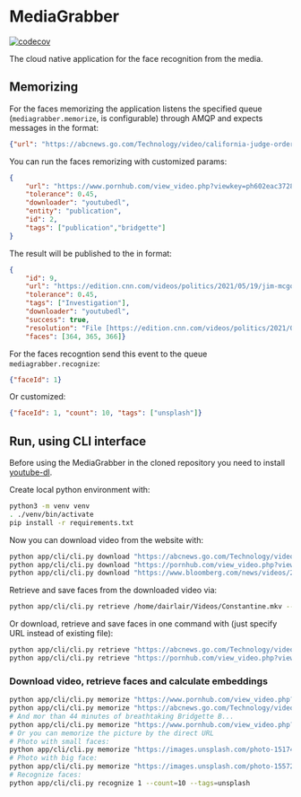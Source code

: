 # MediaGrabber

[![codecov](https://codecov.io/gh/dairlair/mediagrabber/branch/master/graph/badge.svg?token=P76Zts58lp)](undefined)

The cloud native application for the face recognition from the media.

## Memorizing
For the faces memorizing the application listens the specified queue (`mediagrabber.memorize`, is configurable) through AMQP and expects messages in the format:
```json
{"url": "https://abcnews.go.com/Technology/video/california-judge-orders-uber-lyft-reclassify-drivers-employees-72302309"}
```

You can run the faces remorizing with customized params:
```json
{
    "url": "https://www.pornhub.com/view_video.php?viewkey=ph602eac372883c",
    "tolerance": 0.45,
    "downloader": "youtubedl", 
    "entity": "publication",
    "id": 2,
    "tags": ["publication","bridgette"]
}
```

The result will be published to the in format:
```json
{
    "id": 9, 
    "url": "https://edition.cnn.com/videos/politics/2021/05/19/jim-mcgovern-kevin-mccarthy-weak-january-6-commission-sot-vpx.cnn/video/playlists/this-week-in-politics/", "entity": "Investigation", 
    "tolerance": 0.45, 
    "tags": ["Investigation"], 
    "downloader": "youtubedl", 
    "success": true,
    "resolution": "File [https://edition.cnn.com/videos/politics/2021/05/19/jim-mcgovern-kevin-mccarthy-weak-january-6-commission-sot-vpx.cnn/video/playlists/this-week-in-politics/] memorized successfully", 
    "faces": [364, 365, 366]}
```



For the faces recogntion send this event to the queue `mediagrabber.recognize`:
```json
{"faceId": 1}
```

Or customized:
```json
{"faceId": 1, "count": 10, "tags": ["unsplash"]}
```

## Run, using CLI interface

Before using the MediaGrabber in the cloned repository you need to install [youtube-dl](https://github.com/ytdl-org/youtube-dl#installation).

Create local python environment with:
```sh
python3 -m venv venv
. ./venv/bin/activate
pip install -r requirements.txt
```

Now you can download video from the website with:
```sh
python app/cli/cli.py download "https://abcnews.go.com/Technology/video/california-judge-orders-uber-lyft-reclassify-drivers-employees-72302309"
python app/cli/cli.py download "https://pornhub.com/view_video.php?viewkey=ph5fcea9ba0ae13"
python app/cli/cli.py download "https://www.bloomberg.com/news/videos/2021-03-09/-bloomberg-the-open-full-show-03-09-2021-video"
```

Retrieve and save faces from the downloaded video via:
```sh
python app/cli/cli.py retrieve /home/dairlair/Videos/Constantine.mkv --resize_height=360
```

Or download, retrieve and save faces in one command with (just specify URL instead of existing file):
```sh
python app/cli/cli.py retrieve "https://abcnews.go.com/Technology/video/california-judge-orders-uber-lyft-reclassify-drivers-employees-72302309"
python app/cli/cli.py retrieve "https://pornhub.com/view_video.php?viewkey=ph5fcea9ba0ae13" --resize_height=180
```

### Download video, retrieve faces and calculate embeddings

```sh
python app/cli/cli.py memorize "https://www.pornhub.com/view_video.php?viewkey=ph5fd7bc93973ad" youtubedl publication 1 publication,tag1,tag2
python app/cli/cli.py memorize "https://abcnews.go.com/Technology/video/california-judge-orders-uber-lyft-reclassify-drivers-employees-72302309" youtubedl publication 1 publication,tag1,tag2
# And mor than 44 minutes of breathtaking Bridgette B...
python app/cli/cli.py memorize "https://www.pornhub.com/view_video.php?viewkey=ph602eac372883c" youtubedl publication 2 publication,bridgette
# Or you can memorize the picture by the direct URL
# Photo with small faces:
python app/cli/cli.py memorize "https://images.unsplash.com/photo-1517486808906-6ca8b3f04846?ixid=MXwxMjA3fDB8MHxwaG90by1wYWdlfHx8fGVufDB8fHw%3D&ixlib=rb-1.2.1&auto=format&fit=crop&w=687&q=100" direct publication 3 publication,unsplash
# Photo with big face:
python app/cli/cli.py memorize "https://images.unsplash.com/photo-1557296387-5358ad7997bb?ixid=MXwxMjA3fDB8MHxwaG90by1wYWdlfHx8fGVufDB8fHw%3D&ixlib=rb-1.2.1&auto=format&fit=crop&w=694&q=80" direct publication 3 publication,unsplash
# Recognize faces:
python app/cli/cli.py recognize 1 --count=10 --tags=unsplash
```